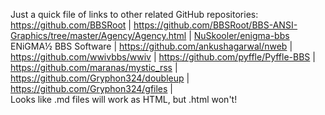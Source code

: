 Just a quick file of links to other related GitHub repositories:<BR>
https://github.com/BBSRoot | 
https://github.com/BBSRoot/BBS-ANSI-Graphics/tree/master/Agency/Agency.html | 
<a href=https://github.com/NuSkooler/enigma-bbs>NuSkooler/enigma-bbs</a> ENiGMA½ BBS Software | 
https://github.com/ankushagarwal/nweb | 
https://github.com/wwivbbs/wwiv | 
https://github.com/pyffle/Pyffle-BBS | 
https://github.com/maranas/mystic_rss | 
https://github.com/Gryphon324/doubleup | 
https://github.com/Gryphon324/gfiles | 
<BR>Looks like .md files will work as HTML, but .html won't!<BR>
